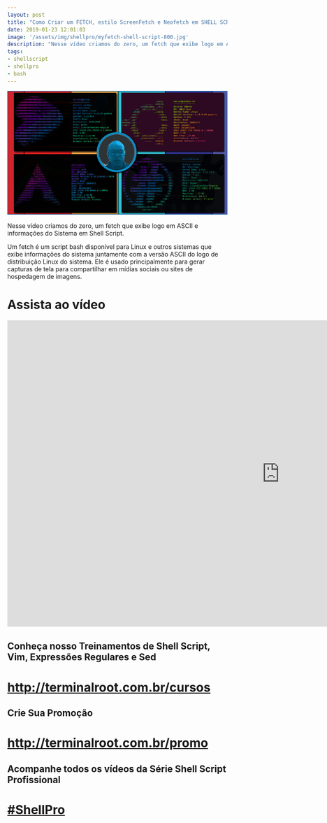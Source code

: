```yaml
---
layout: post
title: "Como Criar um FETCH, estilo ScreenFetch e Neofetch em SHELL SCRIPT"
date: 2019-01-23 12:01:03
image: '/assets/img/shellpro/myfetch-shell-script-800.jpg'
description: "Nesse vídeo criamos do zero, um fetch que exibe logo em ASCII e informações do Sistema em Shell Script."
tags:
- shellscript
- shellpro
- bash
---
```


![Como Criar um FETCH, estilo ScreenFetch e Neofetch em SHELL SCRIPT](/assets/img/shellpro/myfetch-shell-script-800.jpg "Como Criar um FETCH, estilo ScreenFetch e Neofetch em SHELL SCRIPT")

Nesse vídeo criamos do zero, um fetch que exibe logo em ASCII e informações do Sistema em Shell Script.

Um fetch é um script bash disponível para Linux e outros sistemas que exibe informações do sistema juntamente com a versão ASCII do logo de distribuição Linux do sistema. Ele é usado principalmente para gerar capturas de tela para compartilhar em mídias sociais ou sites de hospedagem de imagens.

# Assista ao vídeo

<iframe width="1246" height="701" src="https://www.youtube.com/embed/2_tnd8g-IMc" frameborder="0" allow="accelerometer; autoplay; encrypted-media; gyroscope; picture-in-picture" allowfullscreen></iframe>

## Conheça nosso Treinamentos de Shell Script, Vim, Expressões Regulares e Sed
# <http://terminalroot.com.br/cursos>

## Crie Sua Promoção
# <http://terminalroot.com.br/promo>

## Acompanhe todos os vídeos da **Série Shell Script Profissional** 
# [#ShellPro](http://bit.ly/shell-pro-root)

<script async src="https://pagead2.googlesyndication.com/pagead/js/adsbygoogle.js"></script>

<!-- Informat -->
<ins class="adsbygoogle"
 style="display:block"
 data-ad-client="ca-pub-2838251107855362"
 data-ad-slot="2327980059"
 data-ad-format="auto"
 data-full-width-responsive="true"></ins>

<script>
(adsbygoogle = window.adsbygoogle || []).push({});
</script>

